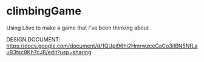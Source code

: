 # climbingGame
Using Löve to make a game that I've been thinking about

DESIGN DOCUMENT:
https://docs.google.com/document/d/1QUpi96hi2HmrwzceCaCo3iIBN5NfLauB3tsc8Kh7cJ8/edit?usp=sharing


